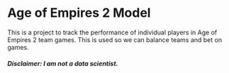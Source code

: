 # Age of Empires 2 Model

This is a project to track the performance of individual players in Age of Empires 2 team games. This is used so we can balance teams and bet on games.

##### Disclaimer: I am not a data scientist.